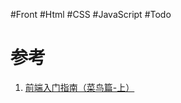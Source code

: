 #Front #Html #CSS #JavaScript #Todo 

# 参考
1. [前端入门指南（菜鸟篇-上）](https://www.cnblogs.com/miyosan/p/7066701.html)
